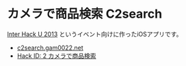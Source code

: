 # カメラで商品検索 C2search

[Inter Hack U 2013](http://yhacks.jp/hacku/inter2013/) というイベント向けに作ったiOSアプリです。

- [c2search.gam0022.net](http://c2search.gam0022.net/)
- [Hack ID: 2 カメラで商品検索](http://yhacks.jp/hacku/inter2013/works/2)
